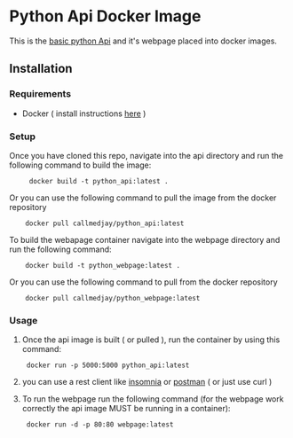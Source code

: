 # Python Api Docker Image

This is the [basic python Api](https://github.com/JustDjames/basic_python_api) and it's webpage placed into docker images.

## Installation

### Requirements
* Docker ( install instructions [here](https://docs.docker.com/install/) )

### Setup

Once you have cloned this repo, navigate into the api directory and run the following command to build the image:

         docker build -t python_api:latest .
Or you can use the following command to pull the image from the docker repository
        
        docker pull callmedjay/python_api:latest
To build the webapage container navigate into the webpage directory and run the following command:

        docker build -t python_webpage:latest .

Or you can use the following command to pull from the docker repository

        docker pull callmedjay/python_webpage:latest 
### Usage

1) Once the api image is built ( or pulled ), run the container by using this command:

        docker run -p 5000:5000 python_api:latest

2) you can use a rest client like [insomnia](https://insomnia.rest/) or [postman](https://www.getpostman.com/) ( or just use curl )

3) To run the webpage run the following command (for the webpage work correctly the api image MUST be running in a container):

        docker run -d -p 80:80 webpage:latest
